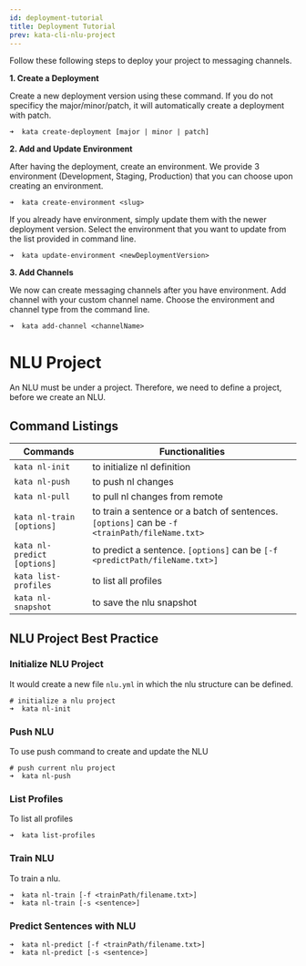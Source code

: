 ```yaml
---
id: deployment-tutorial
title: Deployment Tutorial
prev: kata-cli-nlu-project
---
```


Follow these following steps to deploy your project to messaging channels.

**1. Create a Deployment**

Create a new deployment version using these command. If you do not specificy the major/minor/patch, it will automatically create a deployment with patch.

```shell
➜  kata create-deployment [major | minor | patch]
```

**2. Add and Update Environment**

After having the deployment, create an environment. We provide 3 environment (Development, Staging, Production) that you can choose upon creating an environment.

```shell
➜  kata create-environment <slug>
```

If you already have environment, simply update them with the newer deployment version. Select the environment that you want to update from the list provided in command line.

```shell
➜  kata update-environment <newDeploymentVersion>
```

**3. Add Channels**

We now can create messaging channels after you have environment. Add channel with your custom channel name. Choose the environment and channel type from the command line.

```shell
➜  kata add-channel <channelName>
```

# NLU Project

An NLU must be under a project. Therefore, we need to define a project, before we create an NLU.

## Command Listings

| Commands                    | Functionalities                                                                               |
| --------------------------- | --------------------------------------------------------------------------------------------- |
| `kata nl-init`              | to initialize nl definition                                                                   |
| `kata nl-push`              | to push nl changes                                                                            |
| `kata nl-pull`              | to pull nl changes from remote                                                                |
| `kata nl-train [options]`   | to train a sentence or a batch of sentences. `[options]` can be `-f <trainPath/fileName.txt>` |
| `kata nl-predict [options]` | to predict a sentence. `[options]` can be `[-f <predictPath/fileName.txt>]`                   |
| `kata list-profiles`        | to list all profiles                                                                          |
| `kata nl-snapshot`          | to save the nlu snapshot                                                                      |

## NLU Project Best Practice

### Initialize NLU Project

It would create a new file `nlu.yml` in which the nlu structure can be defined.

```shell
# initialize a nlu project
➜  kata nl-init
```

### Push NLU

To use push command to create and update the NLU

```shell
# push current nlu project
➜  kata nl-push
```

### List Profiles

To list all profiles

```shell
➜  kata list-profiles
```

### Train NLU

To train a nlu.

```shell
➜  kata nl-train [-f <trainPath/filename.txt>]
➜  kata nl-train [-s <sentence>]
```

### Predict Sentences with NLU

```shell
➜  kata nl-predict [-f <trainPath/filename.txt>]
➜  kata nl-predict [-s <sentence>]
```
